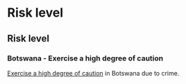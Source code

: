 # Risk level

## Risk level

### Botswana - Exercise a high degree of caution

[Exercise a high degree of caution](#levels "Risk Levels") in Botswana due to crime.